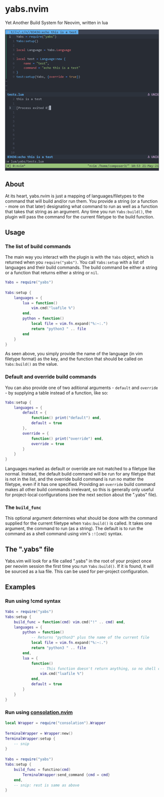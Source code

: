 # yabs.nvim

Yet Another Build System for Neovim, written in lua

![screenshot](./screenshot.png)

## About

At its heart, yabs.nvim is just a mapping of languages/filetypes to the command that will build and/or run them. You provide a string (or a function - more on that later) designating what command to run as well as a function that takes that string as an argument. Any time you run `Yabs:build()`, the plugin will pass the command for the current filetype to the build function.

## Usage

### The list of build commands
The main way you interact with the plugin is with the `Yabs` object, which is returned when you `require("yabs")`. You call `Yabs:setup` with a list of languages and their build commands. The build command be either a string or a function that returns either a string or `nil`.

```lua
Yabs = require("yabs")

Yabs:setup {
    languages = {
        lua = function()
            vim.cmd("luafile %")
        end,
        python = function()
            local file = vim.fn.expand("%:~:.")
            return "python3 " .. file
        end
    }
}
```

As seen above, you simply provide the name of the language (in vim filetype format) as the key, and the function that should be called on `Yabs:build()` as the value.

### Default and override build commands
You can also provide one of two aditional arguments - `default` and `override` - by supplying a table instead of a function, like so:

```lua
Yabs:setup {
    languages = {
        default = {
            function() print("default") end,
            default = true
        },
        override = {
            function() print("override") end,
            override = true
        }
    }
}
```

Languages marked as default or override are not matched to a filetype like normal. Instead, the default build command will be run for any filetype that is not in the list, and the override build command is run no matter the filetype, even if it has one specified. Providing an `override` build command makes all other build commands irrelevant, so this is generally only useful for project-local configurations (see the next section about the ".yabs" file).

### The `build_func`
This optional argument determines what should be done with the command supplied for the current filetype when `Yabs:build()` is called. It takes one argument, the command to run (as a string). The default is to run the command as a shell command using vim's `:![cmd]` syntax.

## The ".yabs" file
Yabs.vim will look for a file called ".yabs" in the root of your project once per neovim session the first time you run `Yabs:build()`. If it is found, it will be sourced as a lua file. This can be used for per-project configuration.

## Examples

### Run using !cmd syntax
```lua
Yabs = require("yabs")
Yabs:setup {
    build_func = function(cmd) vim.cmd("!" .. cmd) end,
    languages = {
        python = function()
            -- Returns "python3" plus the name of the current file
            local file = vim.fn.expand("%:~:.")
            return "python3 " .. file
        end,
        lua = {
            function()
                -- This function doesn't return anything, so no shell commands will be run
                vim.cmd("luafile %")
            end,
            default = true
        }
    }
}
```

### Run using [consolation.nvim](https://github.com/pianocomposer321/consolation.nvim)
```lua
local Wrapper = require("consolation").Wrapper

TerminalWrapper = Wrapper:new()
TerminalWrapper:setup {
    -- snip
}

Yabs = require("yabs")
Yabs:setup {
    build_func = functino(cmd)
        TerminalWrapper:send_command {cmd = cmd}
    end,
    -- snip: rest is same as above
}
```
